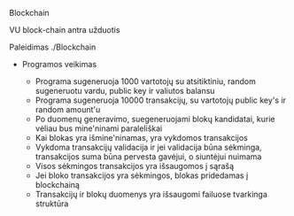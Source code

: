 Blockchain

VU block-chain antra užduotis

Paleidimas
./Blockchain

* Programos veikimas

    - Programa sugeneruoja 1000 vartotojų su atsitiktiniu, random sugeneruotu vardu, public key ir valiutos balansu
    - Programa sugeneruoja 10000 transakcijų, su vartotojų public key's ir random amount'u
    - Po duomenų generavimo, suegeneruojami blokų kandidatai, kurie vėliau bus mine'ninami paraleliškai
    - Kai blokas yra išmine'ninamas, yra vykdomos transakcijos
    - Vykdoma transakcijų validacija ir jei validacija būna sėkminga, transakcijos suma būna pervesta gavėjui, o siuntėjui nuimama
    - Visos sėkmingos transakcijos yra išsaugomos į sąrašą
    - Jei bloko transakcijos yra sėkmingos, blokas pridedamas į blockchainą
    - Transakcijų ir blokų duomenys yra išsaugomi failuose tvarkinga struktūra